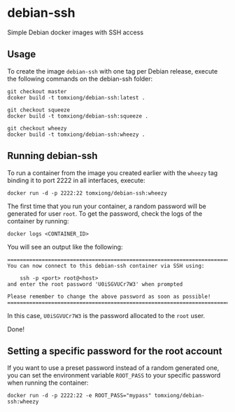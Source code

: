 debian-ssh
============

Simple Debian docker images with SSH access


Usage
-----

To create the image `debian-ssh` with one tag per Debian release, 
execute the following commands on the debian-ssh folder:

    git checkout master
    dcoker build -t tomxiong/debian-ssh:latest .

    git checkout squeeze
	docker build -t tomxiong/debian-ssh:squeeze .

    git checkout wheezy
	docker build -t tomxiong/debian-ssh:wheezy .


Running debian-ssh
--------------------

To run a container from the image you created earlier with the `wheezy` tag 
binding it to port 2222 in all interfaces, execute:

	docker run -d -p 2222:22 tomxiong/debian-ssh:wheezy

The first time that you run your container, a random password will be generated
for user `root`. To get the password, check the logs of the container by running:

	docker logs <CONTAINER_ID>

You will see an output like the following:

	========================================================================
	You can now connect to this debian-ssh container via SSH using:

	    ssh -p <port> root@<host>
	and enter the root password 'U0iSGVUCr7W3' when prompted

	Please remember to change the above password as soon as possible!
	========================================================================

In this case, `U0iSGVUCr7W3` is the password allocated to the `root` user.

Done!


Setting a specific password for the root account
------------------------------------------------

If you want to use a preset password instead of a random generated one, you can
set the environment variable `ROOT_PASS` to your specific password when running the container:

	docker run -d -p 2222:22 -e ROOT_PASS="mypass" tomxiong/debian-ssh:wheezy

